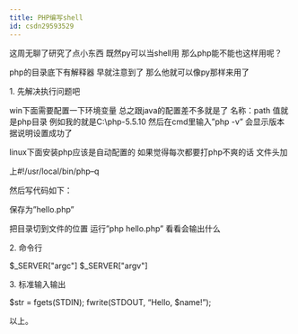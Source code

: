 ```yaml
---
title: PHP编写shell
id: csdn29593529
---
```


这周无聊了研究了点小东西
既然py可以当shell用 那么php能不能也这样用呢？

php的目录底下有解释器 早就注意到了 那么他就可以像py那样来用了

1\. 先解决执行问题吧

win下面需要配置一下环境变量 总之跟java的配置差不多就是了
名称：path 值就是php目录 例如我的就是C:\php-5.5.10
然后在cmd里输入”php -v” 会显示版本 据说明设置成功了

linux下面安装php应该是自动配置的 如果觉得每次都要打php不爽的话 文件头加

上#!/usr/local/bin/php–q

然后写代码如下：

<?php
echo “hello”;
?>

保存为”hello.php”

把目录切到文件的位置 运行”php hello.php” 看看会输出什么

2\. 命令行

$_SERVER["argc"]
$_SERVER["argv"]

3\. 标准输入输出

$str = fgets(STDIN);
fwrite(STDOUT, “Hello, $name!”);

以上。